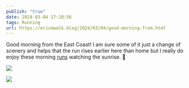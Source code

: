 ```yaml
---
publish: "true"
date: 2024-03-04 17:10:56
tags: Running
url: https://ericmwalk.blog/2024/03/04/good-morning-from.html
---
```


Good morning from the East Coast! I am sure some of it just a change of scenery and helps that the run rises earlier here than home but I really do enjoy these morning [runs](https://strava.com/activities/10887432974) watching the sunrise. 🌅

![](https://ericmwalk.blog/uploads/2024/img-8134.jpeg)

![](https://ericmwalk.blog/uploads/2024/img-8136.jpeg)